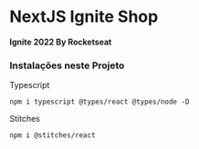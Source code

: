 # NextJS Ignite Shop
__Ignite 2022 By Rocketseat__

### Instalações neste Projeto
Typescript
```
npm i typescript @types/react @types/node -D
```
Stitches
```
npm i @stitches/react
```